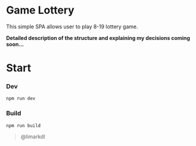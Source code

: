# Game Lottery

This simple SPA allows user to play 8-19 lottery game.

<strong>Detailed description of the structure and explaining my decisions coming soon...</strong>

# Start

### Dev
```npm run dev```

### Build
```npm run build```

> @limarkdl